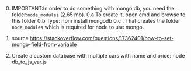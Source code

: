 0. IMPORTANT:In order to do something with mongo db, you need the folder:`node_modules` (2.65 mb). 
0.a To create it, open cmd and browse to this folder
0.b Type:
npm install mongodb
0.c <enter>. That creates the folder `node_modules` which is required for node to use mongo.

1. source
https://stackoverflow.com/questions/17362401/how-to-set-mongo-field-from-variable

2. Create a custom database with multiple cars with name and price:
node db_to_js_var.js
